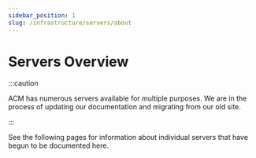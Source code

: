 ```yaml
---
sidebar_position: 1
slug: /infrastructure/servers/about
---
```


# Servers Overview

:::caution

ACM has numerous servers available for multiple purposes. We are in the process of updating our documentation and migrating from our old site.

:::

See the following pages for information about individual servers that have begun to be documented here.
